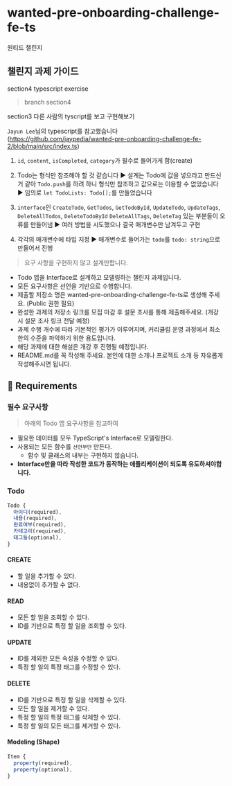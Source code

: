 # wanted-pre-onboarding-challenge-fe-ts
원티드 챌린지
## 챌린지 과제 가이드

section4 typescript exercise 
> branch section4

section3  다른 사람의 tyscript를 보고 구현해보기

`Jayun Lee`님의 typescript를 참고했습니다
(https://github.com/jaypedia/wanted-pre-onboarding-challenge-fe-2/blob/main/src/index.ts)

1. `id`, `content`, `isCompleted`, `category`가 필수로 들어가게 함(create)

2. Todo는 형식만 참조해야 할 것 같습니다
▶ 설계는 Todo에 값을 넣으라고 만드신 거 같아 `Todo.push`를
하려 하니 형식만 참조하고 값으로는 이용할 수 없었습니다
▶ 임의로 `let TodoLists: Todo[];`를 만들었습니다

3. `interface`인 `CreateTodo`, `GetTodos`, `GetTodoById`,
`UpdateTodo`, `UpdateTags`, `DeleteAllTodos`, `DeleteTodoById`
`DeleteAllTags`, `DeleteTag` 있는 부분들이 오류를 만들어냄
▶ 여러 방법을 시도했으나 결국 매개변수만 남겨두고 구현

4. 각각의 매개변수에 타입 지정
▶ 매개변수로 들어가는 `todo`를 `todo: string`으로 만들어서 진행

>요구 사항을 구현하지 않고 설계만합니다.
- Todo 앱을 Interface로 설계하고 모델링하는 챌린지 과제입니다.
- 모든 요구사항은 선언을 기반으로 수행합니다.
- 제출할 저장소 명은 wanted-pre-onboarding-challenge-fe-ts로 생성해 주세요. (Public 권한 필요)
- 완성한 과제의 저장소 링크를 모집 마감 후 설문 조사를 통해 제출해주세요. (개강 시 설문 조사 링크 전달 예정)
- 과제 수행 개수에 따라 기본적인 평가가 이루어지며, 커리큘럼 운영 과정에서 최소한의 수준을 파악하기 위한 용도입니다.
- 해당 과제에 대한 해설은 개강 후 진행될 예정입니다.
- README.md를 꼭 작성해 주세요. 본인에 대한 소개나 프로젝트 소개 등 자유롭게 작성해주시면 됩니다.

## 📝 Requirements

### 필수 요구사항
>아래의 Todo 앱 요구사항을 참고하여
- 필요한 데이터를 모두 TypeScript's Interface로 모델링한다.
- 사용되는 모든 함수를 `선언부만` 만든다.
  - 함수 및 클래스의 내부는 구현하지 않습니다.
- **Interface만을 따라 작성한 코드가 동작하는 애플리케이션이 되도록 유도하셔야합니다.**

### Todo

```js
Todo {
  아이디(required),
  내용(required),
  완료여부(required),
  카테고리(required),
  태그들(optional),
}
```

#### CREATE

- 할 일을 추가할 수 있다.
- 내용없이 추가할 수 없다.

#### READ

- 모든 할 일을 조회할 수 있다.
- ID를 기반으로 특정 할 일을 조회할 수 있다.

#### UPDATE

- ID를 제외한 모든 속성을 수정할 수 있다.
- 특정 할 일의 특정 태그를 수정할 수 있다.

#### DELETE

- ID를 기반으로 특정 할 일을 삭제할 수 있다.
- 모든 할 일을 제거할 수 있다.
- 특정 할 일의 특정 태그를 삭제할 수 있다.
- 특정 할 일의 모든 태그를 제거할 수 있다.


#### Modeling (Shape)

```js
Item {
  property(required),
  property(optional),
}
```
